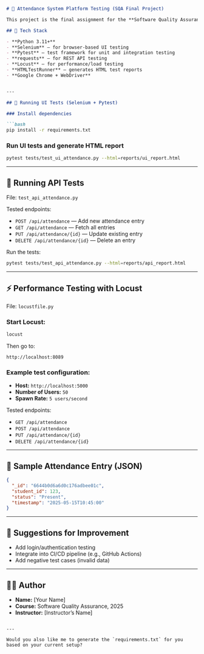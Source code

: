 

```markdown
# 🧪 Attendance System Platform Testing (SQA Final Project)

This project is the final assignment for the **Software Quality Assurance** course. The goal is to automate testing for a student **Attendance Management System**, covering UI, API, and performance testing.

## 🔧 Tech Stack

- **Python 3.11+**
- **Selenium** – for browser-based UI testing
- **Pytest** – test framework for unit and integration testing
- **requests** – for REST API testing
- **Locust** – for performance/load testing
- **HTMLTestRunner** – generates HTML test reports
- **Google Chrome + WebDriver**


---

## 🚀 Running UI Tests (Selenium + Pytest)

### Install dependencies

```bash
pip install -r requirements.txt
````

### Run UI tests and generate HTML report

```bash
pytest tests/test_ui_attendance.py --html=reports/ui_report.html
```

---

## 📡 Running API Tests

File: `test_api_attendance.py`

Tested endpoints:

* `POST /api/attendance` — Add new attendance entry
* `GET /api/attendance` — Fetch all entries
* `PUT /api/attendance/{id}` — Update existing entry
* `DELETE /api/attendance/{id}` — Delete an entry

Run the tests:

```bash
pytest tests/test_api_attendance.py --html=reports/api_report.html
```

---

## ⚡ Performance Testing with Locust

File: `locustfile.py`

### Start Locust:

```bash
locust
```

Then go to:

```
http://localhost:8089
```

### Example test configuration:

* **Host:** `http://localhost:5000`
* **Number of Users:** `50`
* **Spawn Rate:** `5 users/second`

Tested endpoints:

* `GET /api/attendance`
* `POST /api/attendance`
* `PUT /api/attendance/{id}`
* `DELETE /api/attendance/{id}`

---

## 📝 Sample Attendance Entry (JSON)

```json
{
  "_id": "6644b0d6a6d0c176adbee01c",
  "student_id": 123,
  "status": "Present",
  "timestamp": "2025-05-15T10:45:00"
}
```

---

## 📌 Suggestions for Improvement

* Add login/authentication testing
* Integrate into CI/CD pipeline (e.g., GitHub Actions)
* Add negative test cases (invalid data)

---

## 👨‍💻 Author

* **Name:** \[Your Name]
* **Course:** Software Quality Assurance, 2025
* **Instructor:** \[Instructor’s Name]

```

---

Would you also like me to generate the `requirements.txt` for you based on your current setup?
```
